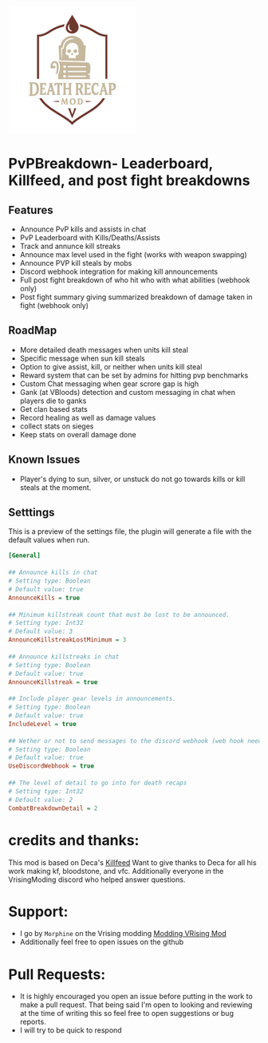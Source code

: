 ![](logo.png)

# PvPBreakdown- Leaderboard, Killfeed, and post fight breakdowns

## Features

- Announce PvP kills and assists in chat
- PvP Leaderboard with Kills/Deaths/Assists
- Track and annunce kill streaks
- Announce max level used in the fight (works with weapon swapping)
- Announce PVP kill steals by mobs
- Discord webhook integration for making kill announcements
- Full post fight breakdown of who hit who with what abilities (webhook only)
- Post fight summary giving summarized breakdown of damage taken in fight (webhook only)

## RoadMap

- More detailed death messages when units kill steal
- Specific message when sun kill steals
- Option to give assist, kill, or neither when units kill steal
- Reward system that can be set by admins for hitting pvp benchmarks
- Custom Chat messaging when gear scrore gap is high
- Gank (at VBloods) detection and custom messaging in chat when players die to ganks
- Get clan based stats
- Record healing as well as damage values
- collect stats on sieges
- Keep stats on overall damage done

## Known Issues

- Player's dying to sun, silver, or unstuck do not go towards kills or kill steals at the moment.

## Setttings

This is a preview of the settings file, the plugin will generate a file with the default values when run.

```ini
[General]

## Announce kills in chat
# Setting type: Boolean
# Default value: true
AnnounceKills = true

## Minimum killstreak count that must be lost to be announced.
# Setting type: Int32
# Default value: 3
AnnounceKillstreakLostMinimum = 3

## Announce killstreaks in chat
# Setting type: Boolean
# Default value: true
AnnounceKillstreak = true

## Include player gear levels in announcements.
# Setting type: Boolean
# Default value: true
IncludeLevel = true

## Wether or not to send messages to the discord webhook (web hook needs to be set up)
# Setting type: Boolean
# Default value: true
UseDiscordWebhook = true

## The level of detail to go into for death recaps
# Setting type: Int32
# Default value: 2
CombatBreakdownDetail = 2
```

# credits and thanks:

This mod is based on Deca's [Killfeed](https://thunderstore.io/c/v-rising/p/deca/Killfeed/)
Want to give thanks to Deca for all his work making kf, bloodstone, and vfc. Additionally everyone in the VrisingModing discord who helped answer questions.

# Support:

- I go by `Morphine` on the Vrising modding [Modding VRising Mod ](]https://vrisingmods.com/discord)
- Additionally feel free to open issues on the github

# Pull Requests:

- It is highly encouraged you open an issue before putting in the work to make a pull request.
  That being said I'm open to looking and reviewing at the time of writing this so feel free to open suggestions or bug reports.
- I will try to be quick to respond
